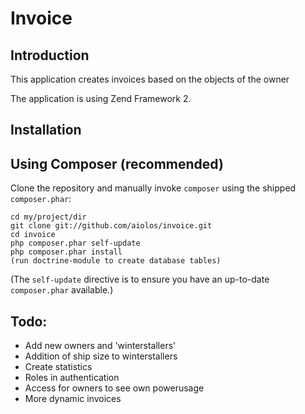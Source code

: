 Invoice
=======

Introduction
------------
This application creates invoices based on the objects of the owner

The application is using Zend Framework 2.

Installation
------------

Using Composer (recommended)
----------------------------
Clone the repository and manually invoke `composer` using the shipped
`composer.phar`:

    cd my/project/dir
    git clone git://github.com/aiolos/invoice.git
    cd invoice
    php composer.phar self-update
    php composer.phar install
    (run doctrine-module to create database tables)

(The `self-update` directive is to ensure you have an up-to-date `composer.phar`
available.)

Todo:
-----
- Add new owners and 'winterstallers'
- Addition of ship size to winterstallers
- Create statistics
- Roles in authentication
- Access for owners to see own powerusage
- More dynamic invoices